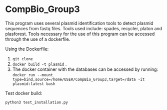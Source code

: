 # CompBio_Group3

This program uses several plasmid identification tools to detect plasmid sequences from fastq files. Tools used include: spades, recycler, platon and plasforest.
Tools necessary for the use of this program can be accessed through the use of a dockerfile.

Using the Dockerfile:
1. `git clone` 
2. `docker build -t plasmid` .
3. The docker container with the databases can be accessed by running:
  `docker run --mount type=bind,source=/home/USER/CompBio_Group3,target=/data -it plasmid:latest bash`
  
Test docker build:

  `python3 test_installation.py`
  
